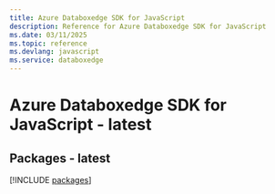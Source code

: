 ```yaml
---
title: Azure Databoxedge SDK for JavaScript
description: Reference for Azure Databoxedge SDK for JavaScript
ms.date: 03/11/2025
ms.topic: reference
ms.devlang: javascript
ms.service: databoxedge
---
```

# Azure Databoxedge SDK for JavaScript - latest
## Packages - latest
[!INCLUDE [packages](databoxedge-index.md)]